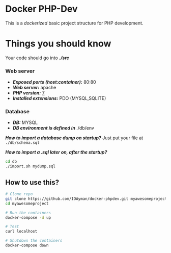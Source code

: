 # Docker PHP-Dev
This is a _dockerized_ basic project structure for PHP development.  

# Things you should know

Your code should go into ___./src___

### Web server
-  ___Exposed ports (host:container):___ 80:80
-  ___Web server:___ apache
-  ___PHP version:___ [7](https://hub.docker.com/r/ioayman/php/)
-  ___Installed extensions:___ PDO (MYSQL,SQLITE)

### Database
-  ___DB:___ MYSQL
-  ___DB environment is defined in___ ./db/env

___How to import a database dump on startup?___
Just put your file at `./db/schema.sql`

___How to import a .sql later on, after the startup?___
```bash
cd db
./import.sh mydump.sql
```



## How to use this?
```bash
# Clone repo
git clone https://github.com/IOAyman/docker-phpdev.git myawesomeproject
cd myawesomeproject

# Run the containers
docker-compose -d up

# Test
curl localhost

# Shutdown the containers
docker-compose down
```
